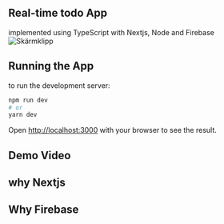 ## Real-time todo App
implemented using TypeScript with Nextjs, Node and Firebase
![Skärmklipp](https://user-images.githubusercontent.com/77113737/147872714-18b04949-99d6-4f2c-8d8d-1dade2ddbea6.JPG)
## Running the App
to run the development server:
```bash
npm run dev
# or
yarn dev
```
Open [http://localhost:3000](http://localhost:3000) with your browser to see the result.
## Demo Video

## why Nextjs

## Why Firebase
